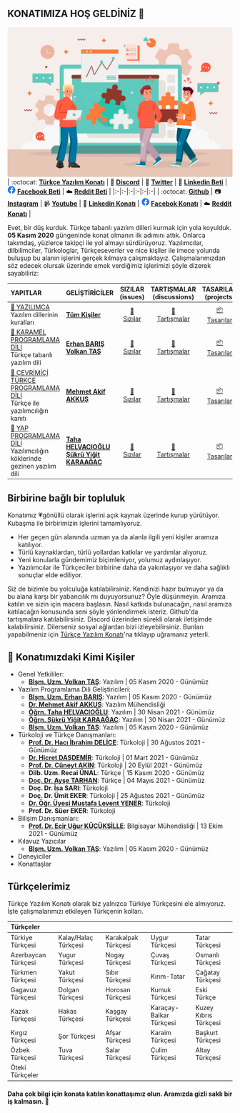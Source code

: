 ## KONATIMIZA HOŞ GELDİNİZ 👋


![Türkçe Yazılım Konatı](https://raw.githubusercontent.com/turkce-yazilim-konati/.github/main/profile/4731142.jpg "DÜŞ KURDUK!")
| :octocat: [**Türkçe Yazılım Konatı**](https://turkce-yazilim-konati.github.io/) | :speech_balloon: [**Discord**](https://discord.gg/8ymtm9XPyQ) | :hatching_chick: [**Twitter**](https://www.twitter.com/turkceyazilim) | :office: [**Linkedin Beti**](https://www.linkedin.com/company/t%C3%BCrk%C3%A7e-yaz%C4%B1l%C4%B1m-konat%C4%B1/) | <img src="https://raw.githubusercontent.com/turkce-yazilim-konati/.github/main/profile/images/f_logo_RGB-Blue_58.png" width="18"> [**Facebook Beti**](https://www.facebook.com/turkceyazilimkonati) | :cloud: [**Reddit Beti**](https://www.reddit.com/u/TurkceYazilimKonati) |
|:-|:-|:-|:-|:-|:-|
| :octocat: [**Github**](https://github.com/turkce-yazilim-konati) | :camera: [**Instagram**](https://www.instagram.com/turkceyazilimkonati) | :video_camera: [**Youtube**](https://www.youtube.com/channel/UCjI4mvKSfywzeUMpjrIYGRA) | :office: [**Linkedin Konatı**](https://www.linkedin.com/groups/12567909/) | <img src="https://raw.githubusercontent.com/turkce-yazilim-konati/.github/main/profile/images/f_logo_RGB-Blue_58.png" width="18"> [**Facebok Konatı**](https://www.facebook.com/groups/turkceyazilimkonati) | :cloud: [**Reddit Konatı**](https://www.reddit.com/r/TurkceYazilimKonati) |


Evet, bir düş kurduk. Türkçe tabanlı yazılım dilleri kurmak için yola koyulduk. **05 Kasım 2020** güngeninde konat olmanın ilk adımını attık. Onlarca takımdaş, yüzlerce takipçi ile yol almayı sürdürüyoruz. Yazılımcılar, dilbilimciler, Türkologlar, Türkçeseverler ve nice kişiler ile imece yolunda buluşup bu alanın işlerini gerçek kılmaya çalışmaktayız. Çalışmalarımızdan söz edecek olursak üzerinde emek verdiğimiz işlerimizi şöyle dizerek sayabiliriz:


| YAPITLAR | GELİŞTİRİCİLER | SIZILAR<br>(issues) | TARTIŞMALAR<br>(discussions)  | TASARILAR<br>(projects)  | BİLEGEN<br>(wiki)  |
|:---------|----------|:----------:|:----------:|:----------:|:----------:|
| [:diamond_shape_with_a_dot_inside: YAZILIMCA](https://github.com/turkce-yazilim-konati/yazilimca) <br> Yazılım dillerinin kuralları | [**Tüm Kişiler**](https://github.com/orgs/turkce-yazilim-konati/people) |[:grimacing:<br>Sızılar](https://github.com/turkce-yazilim-konati/yazilimca/issues) | [:speech_balloon:<br>Tartışmalar](https://github.com/turkce-yazilim-konati/yazilimca/discussions/) | [:package:<br>Tasarılar](https://github.com/turkce-yazilim-konati/yazilimca/projects) | [:green_book:<br>Bilegen](https://github.com/turkce-yazilim-konati/yazilimca/wiki) |
| [:diamond_shape_with_a_dot_inside: KARAMEL PROGRAMLAMA DİLİ](https://github.com/turkce-yazilim-konati/karamel) <br> Türkçe tabanlı yazılım dili | [**Erhan BARIŞ**](https://github.com/erhanbaris)<br>[**Volkan TAŞ**](https://github.com/volkantash) |[:grimacing:<br>Sızılar](https://github.com/turkce-yazilim-konati/karamel/issues) | [:speech_balloon:<br>Tartışmalar](https://github.com/turkce-yazilim-konati/karamel/discussions/) | [:package:<br>Tasarılar](https://github.com/turkce-yazilim-konati/karamel/projects) | [:green_book:<br>Bilegen](https://github.com/turkce-yazilim-konati/karamel/wiki) |
| [:diamond_shape_with_a_dot_inside: ÇEVRİMİÇİ TÜRKÇE PROGRAMLAMA DİLİ](https://github.com/turkce-yazilim-konati/turkceprogramlamadili) <br> Türkçe ile yazılımcılığın kanıtı | [**Mehmet Akif AKKUŞ**](https://github.com/mehmetakifakkus) |[:grimacing:<br>Sızılar](https://github.com/turkce-yazilim-konati/turkceprogramlamadili/issues) | [:speech_balloon:<br>Tartışmalar](https://github.com/turkce-yazilim-konati/turkceprogramlamadili/discussions/) | [:package:<br>Tasarılar](https://github.com/turkce-yazilim-konati/turkceprogramlamadili/projects) | [:green_book:<br>Bilegen](https://github.com/turkce-yazilim-konati/turkceprogramlamadili/wiki) |
| [:diamond_shape_with_a_dot_inside: YAP PROGRAMLAMA DİLİ](https://github.com/turkce-yazilim-konati/exampleasmbdmyapcodes) <br> Yazılımcılığın köklerinde gezinen yazılım dili | [**Taha HELVACIOĞLU**](https://github.com/helvacitaha)<br>[**Şükrü Yiğit KARAAĞAÇ**](https://github.com/Sqv51) |[:grimacing:<br>Sızılar](https://github.com/turkce-yazilim-konati/exampleasmbdmyapcodes/issues) | [:speech_balloon:<br>Tartışmalar](https://github.com/turkce-yazilim-konati/exampleasmbdmyapcodes/discussions/) | [:package:<br>Tasarılar](https://github.com/turkce-yazilim-konati/exampleasmbdmyapcodes/projects) | [:green_book:<br>Bilegen](https://github.com/turkce-yazilim-konati/exampleasmbdmyapcodes/wiki) |


## Birbirine bağlı bir topluluk

Konatımız 💗gönüllü olarak işlerini açık kaynak üzerinde kurup yürütüyor. Kubaşma ile birbirimizin işlerini tamamlıyoruz.

- Her geçen gün alanında uzman ya da alanla ilgili yeni kişiler aramıza katılıyor.
- Türlü kaynaklardan, türlü yollardan katkılar ve yardımlar alıyoruz.
- Yeni konularla gündemimiz biçimleniyor, yolumuz aydınlaşıyor.
- Yazılımcılar ile Türkçeciler birbirine daha da yakınlaşıyor ve daha sağlıklı sonuçlar elde ediliyor.

Siz de bizimle bu yolculuğa katılabilirsiniz. Kendinizi hazır bulmuyor ya da bu alana karşı bir yabancılık mı duyuyorsunuz? Öyle düşünmeyin. Aramıza katılın ve sizin için macera başlasın. Nasıl katkıda bulunacağın, nasıl aramıza katılacağın konusunda seni şöyle yönlendirmek isteriz. Github'da tartışmalara katılabilirsiniz. Discord üzerinden sürekli olarak iletişimde kalabilirsiniz. Dilerseniz sosyal ağlardan bizi izleyebilirsiniz. Bunları yapabilmeniz için [Türkçe Yazılım Konatı](https://turkce-yazilim-konati.github.io/)'na tıklayıp uğramanız yeterli.

## :busts_in_silhouette: Konatımızdaki Kimi Kişiler

- Genel Yetkililer: 
  - [**Blşm. Uzm. Volkan TAŞ**](https://github.com/volkantash): Yazılım | 05 Kasım 2020 - Günümüz
- Yazılım Programlama Dili Geliştiricileri: 
  - [**Blşm. Uzm. Erhan BARIŞ**](https://github.com/erhanbaris): Yazılım | 05 Kasım 2020 - Günümüz
  - [**Dr. Mehmet Akif AKKUŞ**](https://github.com/mehmetakifakkus): Yazılım Mühendisliği
  - [**Öğrn. Taha HELVACIOĞLU**](https://github.com/helvacitaha): Yazılım | 30 Nisan 2021 - Günümüz
  - [**Öğrn. Şükrü Yiğit KARAAĞAÇ**](https://github.com/Sqv51): Yazılım | 30 Nisan 2021 - Günümüz
  - [**Blşm. Uzm. Volkan TAŞ**](https://github.com/volkantash): Yazılım | 05 Kasım 2020 - Günümüz
- Türkoloji ve Türkçe Danışmanları: 
  - [**Prof. Dr. Hacı İbrahim DELİCE**](https://github.com/IbrahimDelice): Türkoloji | 30 Ağustos 2021 - Günümüz
  - [**Dr. Hicret DAŞDEMİR**](https://github.com/turkmenistanli): Türkoloji | 01 Mart 2021 - Günümüz
  - [**Prof. Dr. Cüneyt AKIN**](https://github.com/Cuneytakin): Türkoloji | 20 Eylül 2021 - Günümüz
  - **Dilb. Uzm. Recai ÜNAL**: Türkçe | 15 Kasım 2020 - Günümüz
  - [**Doç. Dr. Ayşe TARHAN**](https://github.com/aysedalyan): Türkçe | 04 Mayıs 2021 - Günümüz
  - **Doç. Dr. İsa SARI**: Türkoloji
  - **Doç. Dr. Ümit EKER**: Türkoloji | 25 Ağustos 2021 - Günümüz
  - [**Dr. Öğr. Üyesi Mustafa Levent YENER**](https://github.com/mlyener): Türkoloji
  - **Prof. Dr. Süer EKER**: Türkoloji
- Bilişim Danışmanları:
  - [**Prof. Dr. Ecir Uğur KÜÇÜKSİLLE**](https://github.com/ecirkucuksille): Bilgisayar Mühendisliği | 13 Ekim 2021 - Günümüz
- Kılavuz Yazıcılar
  - [**Blşm. Uzm. Volkan TAŞ**](https://github.com/volkantash): Yazılım | 05 Kasım 2020 - Günümüz
- Deneyiciler
- Konattaşlar

## Türkçelerimiz

Türkçe Yazılım Konatı olarak biz yalnızca Türkiye Türkçesini ele almıyoruz. İşte çalışmalarımızı etkileyen Türkçenin kolları.

| Türkçeler           |                      |                     |                         |                         |
| :------------------ |:-------------------- | :------------------ | :---------------------- | :---------------------- |
| Türkiye Türkçesi    | Kalay/Halaç Türkçesi | Karakalpak Türkçesi | Uygur Türkçesi          | Tatar Türkçesi          |
| Azerbaycan Türkçesi | Yugur Türkçesi       | Nogay Türkçesi      | Çuvaş Türkçesi          | Osmanlı Türkçesi        |
| Türkmen Türkçesi    | Yakut Türkçesi       | Sıbır Türkçesi      | Kırım-Tatar             | Çağatay Türkçesi        |
| Gagavuz Türkçesi    | Dolgan Türkçesi      | Horosan Türkçesi    | Kumuk Türkçesi          | Eski Türkçe             |
| Kazak Türkçesi      | Hakas Türkçesi       | Kaşgay Türkçesi     | Karaçay-Balkar Türkçesi | Kuzey Kıbrıs Türkçesi   |
| Kırgız Türkçesi     | Şor Türkçesi         | Afşar Türkçesi      | Karaim Türkçesi         | Başkurt Türkçesi        |
| Özbek Türkçesi      | Tuva Türkçesi        | Salar Türkçesi      | Çulim Türkçesi          | Altay Türkçesi          |
| Öteki Türkçeler     |                      |                     |                         |                         |

#### Daha çok bilgi için konata katılın konattaşımız olun. Aramızda gizli saklı bir iş kalmasın. 🍿
